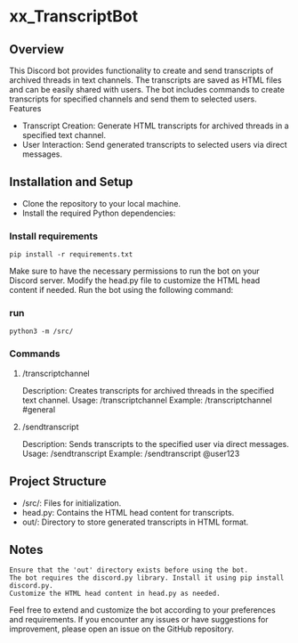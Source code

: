 # xx_TranscriptBot

## Overview

This Discord bot provides functionality to create and send transcripts of archived threads in text channels. The transcripts are saved as HTML files and can be easily shared with users. The bot includes commands to create transcripts for specified channels and send them to selected users.
Features

- Transcript Creation: Generate HTML transcripts for archived threads in a specified text channel.
- User Interaction: Send generated transcripts to selected users via direct messages.

## Installation and Setup

- Clone the repository to your local machine.
- Install the required Python dependencies:

### Install requirements

```
pip install -r requirements.txt
```

Make sure to have the necessary permissions to run the bot on your Discord server.
Modify the head.py file to customize the HTML head content if needed.
Run the bot using the following command:

### run

```
python3 -m /src/
```

### Commands

1. /transcriptchannel

    Description: Creates transcripts for archived threads in the specified text channel.
    Usage: /transcriptchannel <channel name>
    Example: /transcriptchannel #general

2. /sendtranscript

    Description: Sends transcripts to the specified user via direct messages.
    Usage: /sendtranscript <username>
    Example: /sendtranscript @user123

## Project Structure

- /src/: Files for initialization.
- head.py: Contains the HTML head content for transcripts.
- out/: Directory to store generated transcripts in HTML format.

## Notes

    Ensure that the 'out' directory exists before using the bot.
    The bot requires the discord.py library. Install it using pip install discord.py.
    Customize the HTML head content in head.py as needed.

Feel free to extend and customize the bot according to your preferences and requirements. If you encounter any issues or have suggestions for improvement, please open an issue on the GitHub repository.


